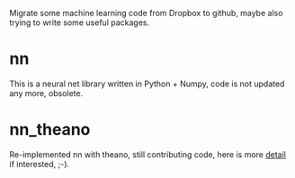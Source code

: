 
Migrate some machine learning code from Dropbox to github, maybe also trying to write some useful packages.

# nn

This is a neural net library written in Python + Numpy, code is not updated any more, obsolete.

# nn_theano

Re-implemented nn with theano, still contributing code, here is more [detail](nn_theano/README.md) if interested, ;-).
